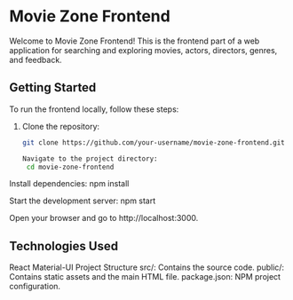 # Movie Zone Frontend

Welcome to Movie Zone Frontend! This is the frontend part of a web application for searching and exploring movies, actors, directors, genres, and feedback.

## Getting Started

To run the frontend locally, follow these steps:

1. Clone the repository:

   ```bash
   git clone https://github.com/your-username/movie-zone-frontend.git
   
   Navigate to the project directory:
    cd movie-zone-frontend

Install dependencies:
npm install

Start the development server:
npm start

Open your browser and go to http://localhost:3000.

## Technologies Used
 React
 Material-UI
 Project Structure
 src/: Contains the source code.
 public/: Contains static assets and the main HTML file.
 package.json: NPM project configuration.
